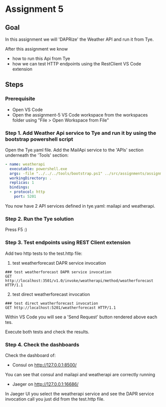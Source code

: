 # Assignment 5

## Goal

In this assignment we will 'DAPRize' the Weather API and run it from Tye.

After this assignment we know

- how to run this Api from Tye
- how we can test HTTP endpoints using the RestClient VS Code extension

## Steps

### Prerequisite

- Open VS Code
- Open the assignment-5 VS Code workspace from the workspaces folder using "File > Open Workspace from File"

### Step 1. Add Weather Api service to Tye and run it by using the bootstrap powershell script

Open the Tye.yaml file. Add the MailApi service to the 'APIs' section underneath the 'Tools' section:

```yaml
- name: weatherapi
  executable: powershell.exe 
  args: -file "../../../tools/bootstrap.ps1" ../src/assignments/assignment-5/WeatherApi weatherapi 5201 3501 60401 ../src/dapr-configuration.yaml ../src/assignments/assignment-5/dapr-components default dotnet
  workingDirectory: .
  replicas: 1
  bindings:
  - protocol: http
    port: 5201

```

You now have 2 API services defined in tye.yaml: mailapi and weatherapi.

### Step 2. Run the Tye solution
Press F5 :)

### Step 3. Test endpoints using REST Client extension

Add two http tests to the test.http file:
1. test weatherforecast DAPR service invocation
```http
### test weatherforecast DAPR service invocation
GET http://localhost:3501/v1.0/invoke/weatherapi/method/weatherforecast HTTP/1.1
```
2. test direct weatherforecast invocation
```http
### test direct weatherforecast invocation
GET http://localhost:5201/weatherforecast HTTP/1.1
```

Within VS Code you will see a 'Send Request' button rendered above each tes.

Execute both tests and check the results.

### Step 4. Check the dashboards

Check the dashboard of:
- Consul on http://127.0.0.1:8500/ 

You can see that consul and mailapi and weatherapi are correctly running

- Jaeger on http://127.0.0.1:16686/

In Jaeger UI you select the weatherapi service and see the DAPR service invocation call you just did from the test.http file.